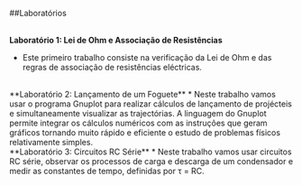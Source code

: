 ##Laboratórios
<br><br>

**Laboratório 1: Lei de Ohm e Associação de Resistências**
* Este primeiro trabalho consiste na verificação da Lei de Ohm e das regras de associação de resistências eléctricas.

<br>
**Laboratório 2: Lançamento de um Foguete**
* Neste trabalho vamos usar o programa Gnuplot para realizar cálculos de lançamento de projécteis e simultaneamente visualizar as trajectórias. A linguagem do Gnuplot permite integrar os cálculos numéricos com as instruções que geram gráficos tornando muito rápido e eficiente o estudo de problemas físicos relativamente simples.

<br>
**Laboratório 3: Circuitos RC Série**
* Neste trabalho vamos usar circuitos RC série, observar os processos de carga e descarga de um condensador e medir as constantes de tempo, definidas por τ = RC.